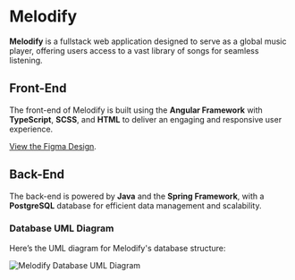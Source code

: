 # Melodify

**Melodify** is a fullstack web application designed to serve as a global music player, offering users access to a vast library of songs for seamless listening.

## Front-End

The front-end of Melodify is built using the **Angular Framework** with **TypeScript**, **SCSS**, and **HTML** to deliver an engaging and responsive user experience.

[View the Figma Design](https://www.figma.com/design/0cAFHN6aqBtWwvK8eEsbwY/Melodify?node-id=0-1&t=ATZfgceruPHMLAg8-1).

## Back-End

The back-end is powered by **Java** and the **Spring Framework**, with a **PostgreSQL** database for efficient data management and scalability.

### Database UML Diagram

Here’s the UML diagram for Melodify's database structure:

![Melodify Database UML Diagram](https://github.com/user-attachments/assets/cccc6761-5a6e-418f-ac89-bd707e9535f3)
